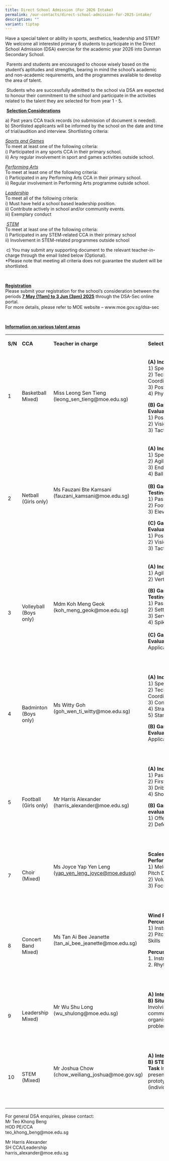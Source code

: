 ```yaml
---
title: Direct School Admission (For 2026 Intake)
permalink: /our-contacts/direct-school-admission-for-2025-intake/
description: ""
variant: tiptap
---
```

<p>Have a special talent or ability in sports, aesthetics, leadership and
STEM? We welcome all interested primary 6 students to participate in the
Direct School Admission (DSA) exercise for the academic year 2026 into
Dunman Secondary School.</p>
<p>&nbsp;Parents and students are encouraged to choose wisely based on the
student’s aptitudes and strengths, bearing in mind the school’s academic
and non-academic requirements, and the programmes available to develop
the area of talent.</p>
<p>&nbsp;Students who are successfully admitted to the school via DSA are
expected to honour their commitment to the school and participate in the
activities related to the talent they are selected for from year 1 - 5.</p>
<p>&nbsp;<strong><u>Selection Considerations</u></strong>
</p>
<p>a) Past years CCA track records (no submission of document is needed).
<br>b) Shortlisted applicants will be informed by the school on the date and
time of trial/audition and interview. Shortlisting criteria:&nbsp;&nbsp;&nbsp;&nbsp;&nbsp;&nbsp;&nbsp;&nbsp;</p>
<p><em><u>Sports and Games</u></em>
<br>To meet at least one of the following criteria:
<br>i) Participated in any sports CCA in their primary school.
<br>ii) Any regular involvement in sport and games activities outside school.</p>
<p><em><u>Performing Arts</u></em>
<br>To meet at least one of the following criteria:
<br>i) Participated in any Performing Arts CCA in their primary school.
<br>ii) Regular involvement in Performing Arts programme outside school.</p>
<p><em><u>Leadership</u></em>
<br>To meet all of the following criteria:
<br>i) Must have held a school based leadership position.
<br>ii) Contribute actively in school and/or community events.
<br>iii) Exemplary conduct</p>
<p>&nbsp;<em><u>STEM</u></em>
<br>To meet at least one of the following criteria:
<br>i) Participated in any STEM-related CCA in their primary school
<br>ii) Involvement in STEM-related programmes outside school</p>
<p>&nbsp;c) You may submit any supporting document to the relevant teacher-in-charge
through the email listed below (Optional).
<br>*Please note that meeting all criteria does not guarantee the student
will be shortlisted.</p>
<p>&nbsp;</p>
<p><strong><u>Registration</u></strong>
<br>Please submit your registration for the school’s consideration between
the periods <strong><u>7 May (11am) to 3 Jun (3pm) 2025</u></strong> through
the DSA-Sec online portal.
<br>For more details, please refer to MOE website – <a rel="noopener noreferrer nofollow" target="_blank">www.moe.gov.sg/dsa-sec</a>
</p>
<p>&nbsp;</p>
<p><strong><u>Information on various talent areas</u>&nbsp;</strong>
</p>
<table style="minWidth: 100px">
<colgroup>
<col>
<col>
<col>
<col>
</colgroup>
<tbody>
<tr>
<td rowspan="1" colspan="1">
<p><strong>S/N</strong>
</p>
</td>
<td rowspan="1" colspan="1">
<p><strong>CCA</strong>
</p>
</td>
<td rowspan="1" colspan="1">
<p><strong>Teacher in charge</strong>
</p>
</td>
<td rowspan="1" colspan="1">
<p><strong>Selection Criteria</strong>
</p>
</td>
</tr>
<tr>
<td rowspan="1" colspan="1">
<p>1</p>
</td>
<td rowspan="1" colspan="1">
<p>Basketball
<br>Mixed)</p>
</td>
<td rowspan="1" colspan="1">
<p>Miss Leong Sen Tieng
<br>(<a rel="noopener noreferrer nofollow" target="_blank">leong_sen_tieng@moe.edu.sg</a>)</p>
</td>
<td rowspan="1" colspan="1">
<p><strong>(A) Individual skills</strong>
<br>1) Speed
<br>2) Technique and Coordination
<br>3) Posture
<br>4) Physique</p>
<p><strong>(B) Game Play Evaluation</strong>
<br>1) Positioning
<br>2) Vision
<br>3) Tactical awareness</p>
</td>
</tr>
<tr>
<td rowspan="1" colspan="1">
<p>2</p>
</td>
<td rowspan="1" colspan="1">
<p>Netball
<br>(Girls only)</p>
</td>
<td rowspan="1" colspan="1">
<p>Ms Fauzani Bte Kamsani
<br>(<a rel="noopener noreferrer nofollow" target="_blank">fauzani_kamsani@moe.edu.sg</a>)</p>
<p>&nbsp;</p>
</td>
<td rowspan="1" colspan="1">
<p><strong>(A) Individual Skills</strong>
<br>1) Speed
<br>2) Agility and Balance
<br>3) Endurance
<br>4) Ball Control
<br>
<br><strong>(B) Game-Related Skills Testing</strong>
<br>1) Passing
<br>2) Footwork
<br>3) Elevation</p>
<p><strong>(C) Game Play Evaluation</strong>
<br>1) Positioning
<br>2) Vision
<br>3) Tactical awareness&nbsp;</p>
</td>
</tr>
<tr>
<td rowspan="1" colspan="1">
<p>3</p>
</td>
<td rowspan="1" colspan="1">
<p>Volleyball
<br>(Boys only)</p>
</td>
<td rowspan="1" colspan="1">
<p>Mdm Koh Meng Geok
<br>(<a rel="noopener noreferrer nofollow" target="_blank">koh_meng_geok@moe.edu.sg</a>)</p>
<p>&nbsp;</p>
</td>
<td rowspan="1" colspan="1">
<p><strong>(A) Individual Skills</strong>
<br>1) Agility
<br>2) Vertical Leap</p>
<p><strong>(B) Game Related Skills Testing</strong>
<br>1) Passing
<br>2) Setting
<br>3) Serving
<br>4) Spiking
<br>
<br><strong>(C) Game Play Evaluation</strong>
<br>Application of skills</p>
<p>&nbsp;</p>
</td>
</tr>
<tr>
<td rowspan="1" colspan="1">
<p>4</p>
</td>
<td rowspan="1" colspan="1">
<p>Badminton
<br>(Boys only)</p>
</td>
<td rowspan="1" colspan="1">
<p>Ms Witty Goh
<br>(<a rel="noopener noreferrer nofollow" target="_blank">goh_wen_ti_witty@moe.edu.sg</a>)</p>
<p>&nbsp;</p>
</td>
<td rowspan="1" colspan="1">
<p><strong>(A) Individual Skills</strong>
<br>1) Speed and Agility
<br>2) Technique and Coordination
<br>3) Control
<br>4) Strategic Play
<br>5) Stamina &amp; Power</p>
<p><strong>(B) Game Play Evaluation</strong>
<br>Application of skills</p>
<p>&nbsp;</p>
</td>
</tr>
<tr>
<td rowspan="1" colspan="1">
<p>5</p>
</td>
<td rowspan="1" colspan="1">
<p>Football
<br>(Girls only)</p>
</td>
<td rowspan="1" colspan="1">
<p>Mr Harris Alexander
<br>(<a rel="noopener noreferrer nofollow" target="_blank">harris_alexander@moe.edu.sg</a>)</p>
</td>
<td rowspan="1" colspan="1">
<p><strong>(A) Individual skills</strong>
<br>1) Passing
<br>2) First Touch
<br>3) Dribbling
<br>4) Shooting</p>
<p><strong>(B) Game-Play evaluation</strong>
<br>1) Offence Concepts
<br>2) Defence concepts</p>
<p>&nbsp;</p>
</td>
</tr>
<tr>
<td rowspan="1" colspan="1">
<p>7</p>
</td>
<td rowspan="1" colspan="1">
<p>Choir
<br>(Mixed)</p>
</td>
<td rowspan="1" colspan="1">
<p>Ms Joyce Yap Yen Leng
<br>(<a href="mailto:yap_yen_leng_joyce@moe.edusg" rel="noopener noreferrer nofollow" target="_blank">yap_yen_leng_joyce@moe.edusg</a>)</p>
<p>&nbsp;</p>
</td>
<td rowspan="1" colspan="1">
<p><strong>Scales and Performance of a song</strong>
<br>1) Melody, Pitch and Pitch Direction
<br>2) Volume
<br>3) Focus</p>
<p>&nbsp;</p>
</td>
</tr>
<tr>
<td rowspan="1" colspan="1">
<p>8</p>
</td>
<td rowspan="1" colspan="1">
<p>Concert Band
<br>Mixed)</p>
</td>
<td rowspan="1" colspan="1">
<p>Ms Tan Ai Bee Jeanette
<br>(<a rel="noopener noreferrer nofollow" target="_blank">tan_ai_bee_jeanette@moe.edu.sg</a>)</p>
<p>&nbsp;</p>
</td>
<td rowspan="1" colspan="1">
<p><strong>Wind Players &amp; Mallet Percussion</strong>
<br>1) Instrumental Skills
<br>2) Pitch and Rhythm Skills</p>
<p><strong>Percussion Players</strong>
<br>1. Instrumental Skills
<br>2. Rhythm Skills</p>
<p>&nbsp;</p>
</td>
</tr>
<tr>
<td rowspan="1" colspan="1">
<p>9</p>
</td>
<td rowspan="1" colspan="1">
<p>Leadership
<br>Mixed)</p>
</td>
<td rowspan="1" colspan="1">
<p>Mr Wu Shu Long
<br>(<a rel="noopener noreferrer nofollow" target="_blank">wu_shulong@moe.edu.sg</a>)</p>
<p>&nbsp;</p>
</td>
<td rowspan="1" colspan="1">
<p><strong>A) Interview</strong>
<br><strong>B) Situation Test</strong>
<br>Involving communication, organisational and problem-solving skills.</p>
<p>&nbsp;</p>
</td>
</tr>
<tr>
<td rowspan="1" colspan="1">
<p>10</p>
</td>
<td rowspan="1" colspan="1">
<p>STEM
<br>(Mixed)</p>
</td>
<td rowspan="1" colspan="1">
<p>Mr Joshua Chow
<br>(<a rel="noopener noreferrer nofollow" target="_blank">chow_weiliang_joshua@moe.gov.sg</a>)</p>
<p>&nbsp;</p>
</td>
<td rowspan="1" colspan="1">
<p><strong>A) Interview</strong>
<br><strong>B) STEM Performance Task</strong> Involving presentation of prototype
(individual/collaborative).</p>
<p>&nbsp;</p>
</td>
</tr>
</tbody>
</table>
<p></p>
<p>For general DSA enquiries, please contact:
<br>Mr Teo Khong Beng
<br>HOD PE/CCA
<br><a rel="noopener noreferrer nofollow" target="_blank">teo_khong_beng@moe.edu.sg</a>
</p>
<p></p>
<p>Mr Harris Alexander
<br>SH CCA/Leadership
<br><a rel="noopener noreferrer nofollow" target="_blank">harris_alexander@moe.edu.sg</a>
</p>
<p></p>